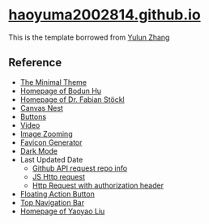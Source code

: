 # [haoyuma2002814.github.io](https://haoyuma2002814.github.io/)


This is the template borrowed from [Yulun Zhang](https://github.com/silvery107/template.site.git)


## Reference

- [The Minimal Theme](https://github.com/pages-themes/minimal)
- [Homepage of Bodun Hu](https://www.bodunhu.com/)
- [Homepage of Dr. Fabian Stöckl](https://fabian-stoeckl.com/)
- [Canvas Nest](https://github.com/hustcc/canvas-nest.js)
- [Buttons](https://codepen.io/ben_jammin/pen/syaCq)
- [Video](https://www.w3schools.com/tags/tag_video.asp)
- [Image Zooming](https://blog.walterlv.com/post/create-click-to-zoom-image-for-web-pages.html)
- [Favicon Generator](https://redketchup.io/favicon-generator)
- [Dark Mode](https://github.com/darkreader/darkreader#:~:text=Using%20Dark%20Reader%20for%20a%20website)
- Last Updated Date
    - [Github API request repo info](https://docs.github.com/en/rest/repos/repos?apiVersion=2022-11-28#get-a-repository)
    - [JS Http request](https://codepen.io/chelsslehc/pen/eaVXQj)
    - [Http Request with authorization header](https://stackoverflow.com/questions/33505130/how-to-assign-basic-authentication-header-to-xmlhttprequest)
- [Floating Action Button](https://codepen.io/cheryllaird/pen/LZWYGV)
- [Top Navigation Bar](https://github.com/yaoyao-liu/yaoyao-liu.github.io)
- [Homepage of Yaoyao Liu](https://www.cs.jhu.edu/~yyliu/)
